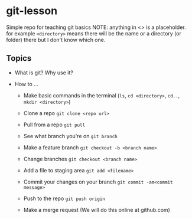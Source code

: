 # git-lesson
Simple repo for teaching git basics
NOTE: anything in <> is a placeholder. for example 
`<directory>` means there will be the name or a directory (or folder) there but I don't know which one.

## Topics

 - What is git? Why use it?
 
 - How to ...
 
   - Make basic commands in the terminal (`ls`, `cd <directory>`, `cd..`, `mkdir <directory>`)
   
   - Clone a repo
    `git clone <repo url>`
   
   - Pull from a repo
    `git pull`
   
   - See what branch you're on
     `git branch`
      
   - Make a feature branch
     `git checkout -b <branch name>`
   
   - Change branches
     `git checkout <branch name>`

   - Add a file to staging area
     `git add <filename>`
     
   - Commit your changes on your branch
     `git commit -am<commit message>`
   
   - Push to the repo
        `git push origin`
        
   - Make a merge request
      (We will do this online at github.com)
